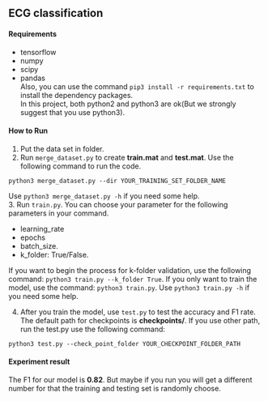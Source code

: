 ## ECG classification

#### Requirements
* tensorflow
* numpy
* scipy
* pandas  
Also, you can use the command `pip3 install -r requirements.txt` to install the dependency packages.  
In this project, both python2 and python3 are ok(But we strongly suggest that you use python3).

#### How to Run
1. Put the data set in folder.
2. Run `merge_dataset.py` to create **train.mat** and **test.mat**. Use the following command to run the code.    
```
python3 merge_dataset.py --dir YOUR_TRAINING_SET_FOLDER_NAME
```  
Use `python3 merge_dataset.py -h` if you need some help.    
3. Run `train.py`. You can choose your parameter for the following parameters in your command.  
   * learning_rate 
   * epochs
   * batch_size.
   * k_folder: True/False.   

   If you want to begin the process for k-folder validation, use the following command: `python3 train.py --k_folder True`. If you only want to train the model, use the command: `python3 train.py`.
Use `python3 train.py -h` if you need some help.  
   
4. After you train the model, use `test.py` to test the accuracy and F1 rate. The default path for checkpoints is **checkpoints/**. If you use other path, run the test.py use the following command:
```
python3 test.py --check_point_folder YOUR_CHECKPOINT_FOLDER_PATH
```


#### Experiment result
The F1 for our model is **0.82**. But maybe if you run you will get a different number for that the training and testing set is randomly choose.

